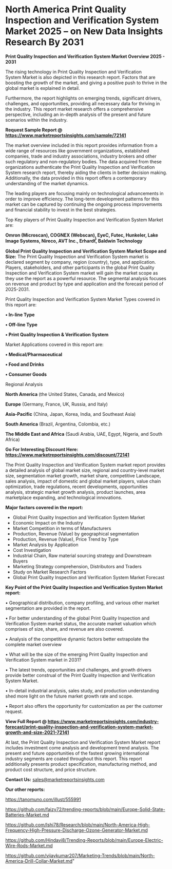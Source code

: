 # North America Print Quality Inspection and Verification System Market 2025 – on New Data Insights Research By 2031

<Strong> Print Quality Inspection and Verification System Market Overview 2025 - 2031</strong>

The rising technology in Print Quality Inspection and Verification System Market is also depicted in this research report. Factors that are boosting the growth of the market, and giving a positive push to thrive in the global market is explained in detail.

Furthermore, the report highlights on emerging trends, significant drivers, challenges, and opportunities, providing all necessary data for thriving in the industry. This report market research offers a comprehensive perspective, including an in-depth analysis of the present and future scenarios within the industry.

<strong>Request Sample Report @ <a href=https://www.marketreportsinsights.com/sample/72141>https://www.marketreportsinsights.com/sample/72141</a></strong>

The market overview included in this report provides information from a wide range of resources like government organizations, established companies, trade and industry associations, industry brokers and other such regulatory and non-regulatory bodies. The data acquired from these organizations authenticate the Print Quality Inspection and Verification System research report, thereby aiding the clients in better decision making. Additionally, the data provided in this report offers a contemporary understanding of the market dynamics.

The leading players are focusing mainly on technological advancements in order to improve efficiency. The long-term development patterns for this market can be captured by continuing the ongoing process improvements and financial stability to invest in the best strategies.

Top Key players of Print Quality Inspection and Verification System Market are:

<strong>Omron (Microscan), COGNEX (Webscan), EyeC, Futec, Hunkeler, Lake Image Systems, Nireco, AVT Inc., Erhardtⷨꙺ, Baldwin Technology</strong>

<strong><b>Global Print Quality Inspection and Verification System Market Scope and Size:</b></strong>
The Print Quality Inspection and Verification System market is declared segment by company, region (country), type, and application. Players, stakeholders, and other participants in the global Print Quality Inspection and Verification System market will gain the market scope as they use the report as a powerful resource. The segmental analysis focuses on revenue and product by type and application and the forecast period of 2025-2031.

Print Quality Inspection and Verification System Market Types covered in this report are:

<strong>• In-line Type

• Off-line Type

• Print Quality Inspection & Verification System</strong>

Market Applications covered in this report are:

<strong>• Medical/Pharmaceutical

• Food and Drinks

• Consumer Goods</strong> 

Regional Analysis

<strong>North America</strong> (the United States, Canada, and Mexico)

<strong>Europe</strong> (Germany, France, UK, Russia, and Italy)

<strong>Asia-Pacific</strong> (China, Japan, Korea, India, and Southeast Asia)

<strong>South America</strong> (Brazil, Argentina, Colombia, etc.)

<strong>The Middle East and Africa</strong> (Saudi Arabia, UAE, Egypt, Nigeria, and South Africa)

<strong>Go For Interesting Discount Here: <a href=https://www.marketreportsinsights.com/discount/72141>https://www.marketreportsinsights.com/discount/72141</a></strong>

The Print Quality Inspection and Verification System market report provides a detailed analysis of global market size, regional and country-level market size, segmentation market growth, market share, competitive Landscape, sales analysis, impact of domestic and global market players, value chain optimization, trade regulations, recent developments, opportunities analysis, strategic market growth analysis, product launches, area marketplace expanding, and technological innovations.

<strong><b>Major factors covered in the report:</b></strong>
<ul>
  <li>Global Print Quality Inspection and Verification System Market </li>
  <li>Economic Impact on the Industry</li>
  <li>Market Competition in terms of Manufacturers</li>
  <li>Production, Revenue (Value) by geographical segmentation</li>
  <li>Production, Revenue (Value), Price Trend by Type</li>
  <li>Market Analysis by Application</li>
  <li>Cost Investigation</li>
  <li>Industrial Chain, Raw material sourcing strategy and Downstream Buyers</li>
  <li>Marketing Strategy comprehension, Distributors and Traders</li>
  <li>Study on Market Research Factors</li>
  <li>Global Print Quality Inspection and Verification System Market Forecast</li>
</ul>

<strong><b>Key Point of the Print Quality Inspection and Verification System Market report:</b></strong>

• Geographical distribution, company profiling, and various other market segmentation are provided in the report.

• For better understanding of the global Print Quality Inspection and Verification System market status, the accurate market valuation which comprises of size, share, and revenue are also covered.

• Analysis of the competitive dynamic factors better extrapolate the complete market overview

• What will be the size of the emerging Print Quality Inspection and Verification System market in 2031?

• The latest trends, opportunities and challenges, and growth drivers provide better construal of the Print Quality Inspection and Verification System Market.

• In-detail industrial analysis, sales study, and production understanding shed more light on the future market growth rate and scope.

• Report also offers the opportunity for customization as per the customer request.

<strong><b>View Full Report @ <a href=https://www.marketreportsinsights.com/industry-forecast/print-quality-inspection-and-verification-system-market-growth-and-size-2021-72141>https://www.marketreportsinsights.com/industry-forecast/print-quality-inspection-and-verification-system-market-growth-and-size-2021-72141</a></b></strong>


At last, the Print Quality Inspection and Verification System Market report includes investment come analysis and development trend analysis. The present and future opportunities of the fastest growing international industry segments are coated throughout this report. This report additionally presents product specification, manufacturing method, and product cost structure, and price structure.

<strong>Contact Us:</strong>
sales@marketreportsinsights.com

<strong>Our other reports:</strong>

<a href=https://tanomuno.com/illust/555991>https://tanomuno.com/illust/555991</a>

<a href=https://github.com/faizy72/trending-reports/blob/main/Europe-Solid-State-Batteries-Market.md>https://github.com/faizy72/trending-reports/blob/main/Europe-Solid-State-Batteries-Market.md</a>

<a href=https://github.com/Ishi78/Research/blob/main/North-America-High-Frequency-High-Pressure-Discharge-Ozone-Generator-Market.md>https://github.com/Ishi78/Research/blob/main/North-America-High-Frequency-High-Pressure-Discharge-Ozone-Generator-Market.md</a>

<a href=https://github.com/Hindavi8/Trending-Reports/blob/main/Europe-Electric-Wire-Rods-Market.md>https://github.com/Hindavi8/Trending-Reports/blob/main/Europe-Electric-Wire-Rods-Market.md</a>

<a href=https://github.com/vijaykumar207/Marketing-Trends/blob/main/North-America-Drill-Collar-Market.md>https://github.com/vijaykumar207/Marketing-Trends/blob/main/North-America-Drill-Collar-Market.md</a>"
